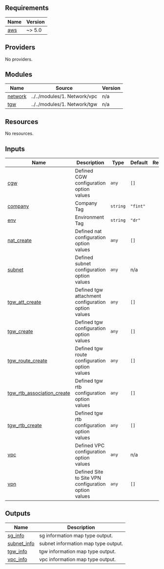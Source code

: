 <!-- BEGIN_TF_DOCS -->
## Requirements

| Name | Version |
|------|---------|
| <a name="requirement_aws"></a> [aws](#requirement\_aws) | ~> 5.0 |

## Providers

No providers.

## Modules

| Name | Source | Version |
|------|--------|---------|
| <a name="module_network"></a> [network](#module\_network) | ../../modules/1. Network/vpc | n/a |
| <a name="module_tgw"></a> [tgw](#module\_tgw) | ../../modules/1. Network/tgw | n/a |

## Resources

No resources.

## Inputs

| Name | Description | Type | Default | Required |
|------|-------------|------|---------|:--------:|
| <a name="input_cgw"></a> [cgw](#input\_cgw) | Defined CGW configuration option values | `any` | `[]` | no |
| <a name="input_company"></a> [company](#input\_company) | Company Tag | `string` | `"fint"` | no |
| <a name="input_env"></a> [env](#input\_env) | Environment Tag | `string` | `"dr"` | no |
| <a name="input_nat_create"></a> [nat\_create](#input\_nat\_create) | Defined nat configuration option values | `any` | `[]` | no |
| <a name="input_subnet"></a> [subnet](#input\_subnet) | Defined subnet configuration option values | `any` | n/a | yes |
| <a name="input_tgw_att_create"></a> [tgw\_att\_create](#input\_tgw\_att\_create) | Defined tgw attachment configuration option values | `any` | `[]` | no |
| <a name="input_tgw_create"></a> [tgw\_create](#input\_tgw\_create) | Defined tgw configuration option values | `any` | `[]` | no |
| <a name="input_tgw_route_create"></a> [tgw\_route\_create](#input\_tgw\_route\_create) | Defined tgw route configuration option values | `any` | `[]` | no |
| <a name="input_tgw_rtb_association_create"></a> [tgw\_rtb\_association\_create](#input\_tgw\_rtb\_association\_create) | Defined tgw rtb configuration option values | `any` | `[]` | no |
| <a name="input_tgw_rtb_create"></a> [tgw\_rtb\_create](#input\_tgw\_rtb\_create) | Defined tgw rtb configuration option values | `any` | `[]` | no |
| <a name="input_vpc"></a> [vpc](#input\_vpc) | Defined VPC configuration option values | `any` | n/a | yes |
| <a name="input_vpn"></a> [vpn](#input\_vpn) | Defined Site to Site VPN configuration option values | `any` | `[]` | no |

## Outputs

| Name | Description |
|------|-------------|
| <a name="output_sg_info"></a> [sg\_info](#output\_sg\_info) | sg information map type output. |
| <a name="output_subnet_info"></a> [subnet\_info](#output\_subnet\_info) | subnet information map type output. |
| <a name="output_tgw_info"></a> [tgw\_info](#output\_tgw\_info) | tgw information map type output. |
| <a name="output_vpc_info"></a> [vpc\_info](#output\_vpc\_info) | vpc information map type output. |
<!-- END_TF_DOCS -->
